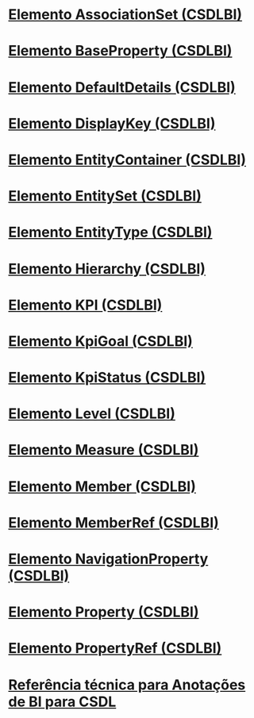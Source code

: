 # [Elemento AssociationSet (CSDLBI)](associationset-element-csdlbi.md)
# [Elemento BaseProperty (CSDLBI)](baseproperty-element-csdlbi.md)
# [Elemento DefaultDetails (CSDLBI)](defaultdetails-element-csdlbi.md)
# [Elemento DisplayKey (CSDLBI)](displaykey-element-csdlbi.md)
# [Elemento EntityContainer (CSDLBI)](entitycontainer-element-csdlbi.md)
# [Elemento EntitySet (CSDLBI)](entityset-element-csdlbi.md)
# [Elemento EntityType (CSDLBI)](entitytype-element-csdlbi.md)
# [Elemento Hierarchy (CSDLBI)](hierarchy-element-csdlbi.md)
# [Elemento KPI (CSDLBI)](kpi-element-csdlbi.md)
# [Elemento KpiGoal (CSDLBI)](kpigoal-element-csdlbi.md)
# [Elemento KpiStatus (CSDLBI)](kpistatus-element-csdlbi.md)
# [Elemento Level (CSDLBI)](level-element-csdlbi.md)
# [Elemento Measure (CSDLBI)](measure-element-csdlbi.md)
# [Elemento Member (CSDLBI)](member-element-csdlbi.md)
# [Elemento MemberRef (CSDLBI)](memberref-element-csdlbi.md)
# [Elemento NavigationProperty (CSDLBI)](navigationproperty-element-csdlbi.md)
# [Elemento Property (CSDLBI)](property-element-csdlbi.md)
# [Elemento PropertyRef (CSDLBI)](propertyref-element-csdlbi.md)
# [Referência técnica para Anotações de BI para CSDL](technical-reference-for-bi-annotations-to-csdl.md)

